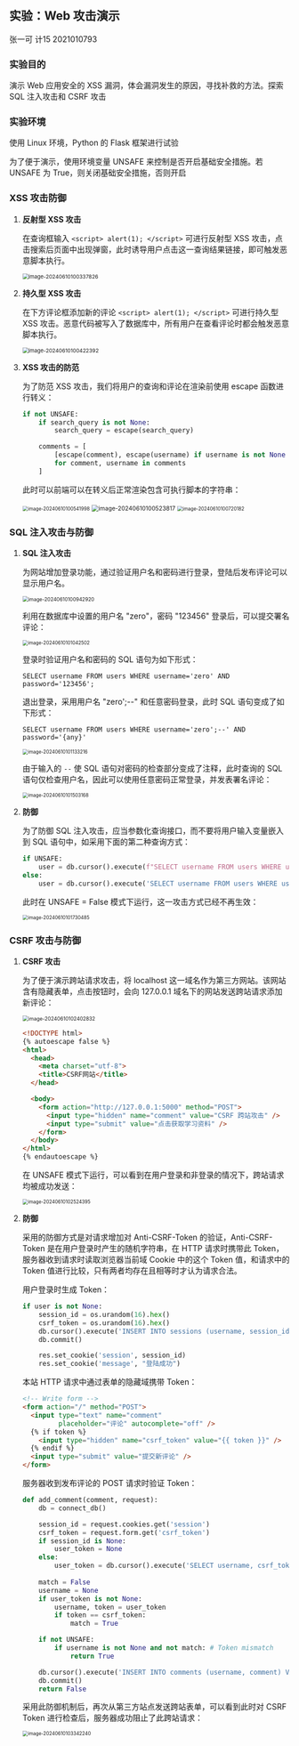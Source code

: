 ## 实验：Web 攻击演示

张一可 计15 2021010793

### 实验目的

演示 Web 应用安全的 XSS 漏洞，体会漏洞发生的原因，寻找补救的方法。探索 SQL 注入攻击和 CSRF 攻击

### 实验环境

使用 Linux 环境，Python 的 Flask 框架进行试验

为了便于演示，使用环境变量 UNSAFE 来控制是否开启基础安全措施。若 UNSAFE 为 True，则关闭基础安全措施，否则开启

### XSS 攻击防御

1. **反射型 XSS 攻击**

   在查询框输入 `<script> alert(1); </script>` 可进行反射型 XSS 攻击，点击搜索后页面中出现弹窗，此时诱导用户点击这一查询结果链接，即可触发恶意脚本执行。

   <img src="pics/image-20240610100337826.png" alt="image-20240610100337826" style="zoom:67%;"/>

   

2. **持久型 XSS 攻击**

   在下方评论框添加新的评论 `<script> alert(1); </script>` 可进行持久型 XSS 攻击。恶意代码被写入了数据库中，所有用户在查看评论时都会触发恶意脚本执行。

   <img src="pics/image-20240610100422392.png" alt="image-20240610100422392" style="zoom:67%;"/>

3. **XSS 攻击的防范**

   为了防范 XSS 攻击，我们将用户的查询和评论在渲染前使用 escape 函数进行转义：

   ```python
   if not UNSAFE:
       if search_query is not None:
           search_query = escape(search_query)
   
       comments = [
           [escape(comment), escape(username) if username is not None else None] 
           for comment, username in comments
       ]
   ```
   
   此时可以前端可以在转义后正常渲染包含可执行脚本的字符串：
   
   <img src="pics/image-20240610100541998.png" alt="image-20240610100541998" style="zoom:60%;"/>
   
   <img src="pics/image-20240610100523817.png" alt="image-20240610100523817" style="zoom:75%;"/>
   
   <img src="pics/image-20240610100720182.png" alt="image-20240610100720182" style="zoom:60%;"/>

### SQL 注入攻击与防御

1. **SQL 注入攻击**

   为网站增加登录功能，通过验证用户名和密码进行登录，登陆后发布评论可以显示用户名。

   <img src="pics/image-20240610100942920.png" alt="image-20240610100942920" style="zoom:63%;"/>

   利用在数据库中设置的用户名 "zero"，密码 "123456" 登录后，可以提交署名评论：

   <img src="pics/image-20240610101042502.png" alt="image-20240610101042502" style="zoom:60%;"/>

   登录时验证用户名和密码的 SQL 语句为如下形式：

   ```sqlite
   SELECT username FROM users WHERE username='zero' AND password='123456';
   ```

   退出登录，采用用户名 "zero';--" 和任意密码登录，此时 SQL 语句变成了如下形式：

   ```sqlite
   SELECT username FROM users WHERE username='zero';--' AND password='{any}'
   ```

   <img src="pics/image-20240610101133216.png" alt="image-20240610101133216" style="zoom:60%;"/>

   由于输入的 `--` 使 SQL 语句对密码的检查部分变成了注释，此时查询的 SQL 语句仅检查用户名，因此可以使用任意密码正常登录，并发表署名评论：

   <img src="pics/image-20240610101503168.png" alt="image-20240610101503168" style="zoom:60%;"/>

2. **防御**

   为了防御 SQL 注入攻击，应当参数化查询接口，而不要将用户输入变量嵌入到 SQL 语句中，如采用下面的第二种查询方式：

   ```python
   if UNSAFE:
       user = db.cursor().execute(f"SELECT username FROM users WHERE username='{username}' AND password='{password}'").fetchone()
   else:
       user = db.cursor().execute('SELECT username FROM users WHERE username=(?) AND password=(?)', (username, password)).fetchone()
   ```

   此时在 UNSAFE = False 模式下运行，这一攻击方式已经不再生效：

   <img src="pics/image-20240610101730485.png" alt="image-20240610101730485" style="zoom:60%;"/>



### CSRF 攻击与防御

1. **CSRF 攻击**

   为了便于演示跨站请求攻击，将 localhost 这一域名作为第三方网站。该网站含有隐藏表单，点击按钮时，会向 127.0.0.1 域名下的网站发送跨站请求添加新评论：

   <img src="pics/image-20240610102402832.png" alt="image-20240610102402832" style="zoom:64%;"/>

   ```html
   <!DOCTYPE html>
   {% autoescape false %}
   <html>
     <head>
       <meta charset="utf-8">
       <title>CSRF网站</title>
     </head>
   
     <body>
       <form action="http://127.0.0.1:5000" method="POST">
         <input type="hidden" name="comment" value="CSRF 跨站攻击" />
         <input type="submit" value="点击获取学习资料" />
       </form>
     </body>
   </html>
   {% endautoescape %}
   ```

   在 UNSAFE 模式下运行，可以看到在用户登录和非登录的情况下，跨站请求均被成功发送：

   <img src="pics/image-20240610102524395.png" alt="image-20240610102524395" style="zoom:60%;"/>

   

1. **防御**

   采用的防御方式是对请求增加对 Anti-CSRF-Token 的验证，Anti-CSRF-Token 是在用户登录时产生的随机字符串，在 HTTP 请求时携带此 Token，服务器收到请求时读取浏览器当前域 Cookie 中的这个 Token 值，和请求中的 Token 值进行比较，只有两者均存在且相等时才认为请求合法。

   用户登录时生成 Token：

   ```python
   if user is not None:
       session_id = os.urandom(16).hex()
       csrf_token = os.urandom(16).hex()
       db.cursor().execute('INSERT INTO sessions (username, session_id, csrf_token) VALUES (?, ?, ?)', (username, session_id, csrf_token))
       db.commit()
   
       res.set_cookie('session', session_id)
       res.set_cookie('message', "登陆成功")
   ```

   本站 HTTP 请求中通过表单的隐藏域携带 Token：

   ```html
   <!-- Write form -->
   <form action="/" method="POST">
     <input type="text" name="comment" 
            placeholder="评论" autocomplete="off" />
     {% if token %}
       <input type="hidden" name="csrf_token" value="{{ token }}" />
     {% endif %}
     <input type="submit" value="提交新评论" />
   </form>
   ```

   服务器收到发布评论的 POST 请求时验证 Token：

   ```python
   def add_comment(comment, request):
       db = connect_db()
   
       session_id = request.cookies.get('session')
       csrf_token = request.form.get('csrf_token')
       if session_id is None:
           user_token = None
       else:
           user_token = db.cursor().execute('SELECT username, csrf_token FROM sessions WHERE session_id=?', (session_id,)).fetchone()
       
       match = False
       username = None
       if user_token is not None:
           username, token = user_token
           if token == csrf_token:
               match = True
   
       if not UNSAFE:
           if username is not None and not match: # Token mismatch
               return True
   
       db.cursor().execute('INSERT INTO comments (username, comment) VALUES (?, ?)', (username, comment))
       db.commit()
       return False
   ```

   采用此防御机制后，再次从第三方站点发送跨站表单，可以看到此时对 CSRF Token 进行检查后，服务器成功阻止了此跨站请求：

   <img src="pics/image-20240610103342240.png" alt="image-20240610103342240" style="zoom:60%;"/>
